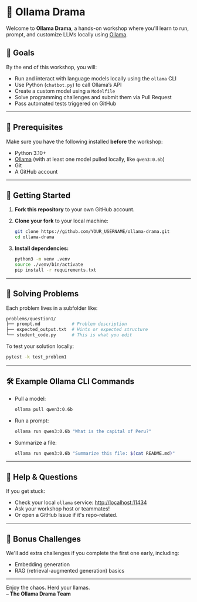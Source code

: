 # 🦙 Ollama Drama

Welcome to **Ollama Drama**, a hands-on workshop where you'll learn to run, prompt, and customize LLMs locally using [Ollama](https://ollama.com/).

## 🎯 Goals

By the end of this workshop, you will:

- Run and interact with language models locally using the `ollama` CLI
- Use Python (`chatbot.py`) to call Ollama’s API
- Create a custom model using a `Modelfile`
- Solve programming challenges and submit them via Pull Request
- Pass automated tests triggered on GitHub

---

## 🧰 Prerequisites

Make sure you have the following installed **before** the workshop:

- Python 3.10+
- [Ollama](https://ollama.com/download) (with at least one model pulled locally, like `qwen3:0.6b`)
- Git
- A GitHub account

---

## 🚀 Getting Started

1. **Fork this repository** to your own GitHub account.
2. **Clone your fork** to your local machine:

   ```bash
   git clone https://github.com/YOUR_USERNAME/ollama-drama.git
   cd ollama-drama
   ```

3. **Install dependencies:**

   ```bash
   python3 -m venv .venv
   source ./venv/bin/activate
   pip install -r requirements.txt
   ```

---

## 🧪 Solving Problems

Each problem lives in a subfolder like:

```bash
problems/question1/
├── prompt.md            # Problem description
├── expected_output.txt  # Hints or expected structure
└── student_code.py      # This is what you edit
```

To test your solution locally:

```bash
pytest -k test_problem1
```

---

## 🛠 Example Ollama CLI Commands

- Pull a model:

  ```bash
  ollama pull qwen3:0.6b
  ```

- Run a prompt:

  ```bash
  ollama run qwen3:0.6b "What is the capital of Peru?"
  ```

- Summarize a file:

  ```bash
  ollama run qwen3:0.6b "Summarize this file: $(cat README.md)"
  ```

---

## 💬 Help & Questions

If you get stuck:

- Check your local `ollama` service: [http://localhost:11434](http://localhost:11434)
- Ask your workshop host or teammates!
- Or open a GitHub Issue if it's repo-related.

---

## 🤘 Bonus Challenges

We'll add extra challenges if you complete the first one early, including:

- Embedding generation
- RAG (retrieval-augmented generation) basics

---

Enjoy the chaos. Herd your llamas.  
**– The Ollama Drama Team**
